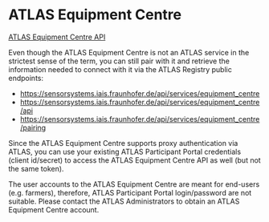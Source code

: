 # ATLAS Equipment Centre

[ATLAS Equipment Centre API](https://sensorsystems.iais.fraunhofer.de/doc/?url=https://raw.githubusercontent.com/atlasH2020/atlas-equipment-centre/master/oas)  

Even though the ATLAS Equipment Centre is not an ATLAS service in the strictest sense of the term, you can still pair with it and retrieve the information needed to connect with it via the ATLAS Registry public endpoints:
- https://sensorsystems.iais.fraunhofer.de/api/services/equipment_centre
- https://sensorsystems.iais.fraunhofer.de/api/services/equipment_centre/api
- https://sensorsystems.iais.fraunhofer.de/api/services/equipment_centre/pairing

Since the ATLAS Equipment Centre supports proxy authentication via ATLAS, you can use your existing ATLAS Participant Portal credentials (client id/secret) to access the ATLAS Equipment Centre API as well (but not the same token).

The user accounts to the ATLAS Equipment Centre are meant for end-users (e.g. farmers), therefore, ATLAS Participant Portal login/password are not suitable. Please contact the ATLAS Administrators to obtain an ATLAS Equipment Centre account.
